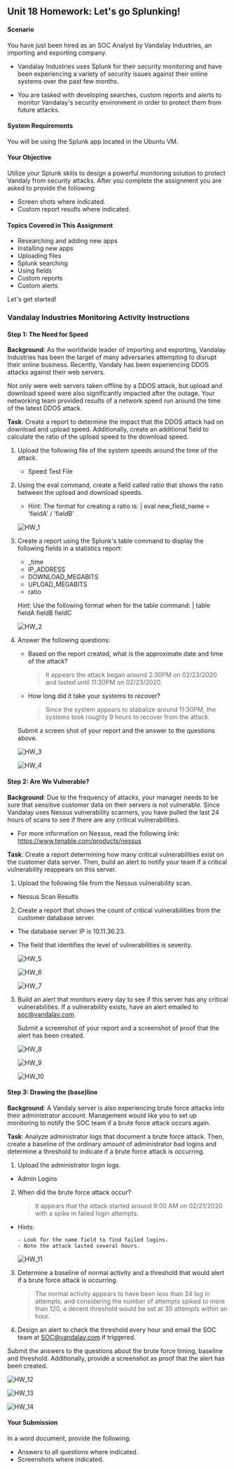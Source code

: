 ## Unit 18 Homework: Let's go Splunking!

#### Scenario
You have just been hired as an SOC Analyst by Vandalay Industries, an importing and exporting company.

- Vandalay Industries uses Splunk for their security monitoring and have been experiencing a variety of security issues against their online systems over the past few months.

- You are tasked with developing searches, custom reports and alerts to monitor Vandalay's security environment in order to protect them from future attacks.



#### System Requirements
You will be using the Splunk app located in the Ubuntu VM.

#### Your Objective
Utilize your Splunk skills to design a powerful monitoring solution to protect Vandaly from security attacks.
After you complete the assignment you are asked to provide the following:

- Screen shots where indicated.
- Custom report results where indicated.


#### Topics Covered in This Assignment

- Researching and adding new apps
- Installing new apps
- Uploading files
- Splunk searching
- Using fields
- Custom reports
- Custom alerts

Let's get started!


### Vandalay Industries Monitoring Activity Instructions

#### Step 1: The Need for Speed
**Background**: As the worldwide leader of importing and exporting, Vandalay Industries has been the target of many adversaries attempting to disrupt their online business. Recently, Vandaly has been experiencing DDOS attacks against their web servers.

Not only were web servers taken offline by a DDOS attack, but upload and download speed were also significantly impacted after the outage. Your networking team provided results of a network speed run around the time of the latest DDOS attack.

**Task**: Create a report to determine the impact that the DDOS attack had on download and upload speed. Additionally, create an additional field to calculate the ratio of the upload speed to the download speed.


1. Upload the following file of the system speeds around the time of the attack.

    - Speed Test File



2. Using the eval command, create a field called ratio that shows the ratio between the upload and download speeds.

   - Hint: The format for creating a ratio is: | eval new_field_name = 'fieldA'  / 'fieldB'

    ![HW_1](https://user-images.githubusercontent.com/93692721/169772175-8502bae2-0db1-4af4-9697-dfc48194686f.PNG)



3. Create a report using the Splunk's table command to display the following fields in a statistics report:

   - _time
   - IP_ADDRESS
   - DOWNLOAD_MEGABITS
   - UPLOAD_MEGABITS
   - ratio

   Hint: Use the following format when for the table command: | table fieldA  fieldB fieldC

    ![HW_2](https://user-images.githubusercontent.com/93692721/169772369-073eb5b5-f8a5-4e7b-8c60-ed1391e2c4c7.png)

4. Answer the following questions:

   - Based on the report created, what is the approximate date and time of the attack?
   
        > It appears the attack began around 2:30PM on 02/23/2020 and lasted until 11:30PM on 02/23/2020.

   - How long did it take your systems to recover?
   
        >  Since the system appears to stabalize around 11:30PM, the systems took roughly 9 hours to recover from the attack.

    Submit a screen shot of your report and the answer to the questions above.
    
    ![HW_3](https://user-images.githubusercontent.com/93692721/169773793-6b528176-9c2b-4f77-8a5c-130ee47ec5b0.png)

    
    ![HW_4](https://user-images.githubusercontent.com/93692721/169773939-a04a5345-fffb-4de6-bd2b-19f296a9a46a.png)

    
    
#### Step 2: Are We Vulnerable?

**Background**:  Due to the frequency of attacks, your manager needs to be sure that sensitive customer data on their servers is not vulnerable. Since Vandalay uses Nessus vulnerability scanners, you have pulled the last 24 hours of scans to see if there are any critical vulnerabilities.

  - For more information on Nessus, read the following link: https://www.tenable.com/products/nessus


**Task**: Create a report determining how many critical vulnerabilities exist on the customer data server. Then, build an alert to notify your team if a critical vulnerability reappears on this server.


1. Upload the following file from the Nessus vulnerability scan.

  - Nessus Scan Results



2. Create a report that shows the count of critical vulnerabilities from the customer database server.

  - The database server IP is 10.11.36.23.
  - The field that identifies the level of vulnerabilities is severity.

    ![HW_5](https://user-images.githubusercontent.com/93692721/169774627-cde8efaa-f55b-4d58-a4d1-fc6862899685.png)
    
    ![HW_6](https://user-images.githubusercontent.com/93692721/169774759-872151f8-6efd-4d60-9183-325a8de81bd0.png)
    
    ![HW_7](https://user-images.githubusercontent.com/93692721/169774950-ced3c937-d50b-4691-8356-d130611df8e2.png)


3. Build an alert that monitors every day to see if this server has any critical vulnerabilities. If a vulnerability exists, have an alert emailed to soc@vandalay.com.

    Submit a screenshot of your report and a screenshot of proof that the alert has been created.
    
    ![HW_8](https://user-images.githubusercontent.com/93692721/169775089-1cace0b6-1d14-4864-b607-aa9736357269.png)
    
    ![HW_9](https://user-images.githubusercontent.com/93692721/169775200-fdf7ec61-3a96-461f-880e-724c4838963e.png)
    
    ![HW_10](https://user-images.githubusercontent.com/93692721/169775366-9a12c4be-4f0d-4600-b63e-b72df5968146.png)

#### Step 3: Drawing the (base)line
**Background**:  A Vandaly server is also experiencing brute force attacks into their administrator account. Management would like you to set up monitoring to notify the SOC team if a brute force attack occurs again.

**Task**: Analyze administrator logs that document a brute force attack. Then, create a baseline of the ordinary amount of administrator bad logins and determine a threshold to indicate if a brute force attack is occurring.


1. Upload the administrator login logs.

  - Admin Logins



2. When did the brute force attack occur?

      > It appears that the attack started around 9:00 AM on 02/21/2020 with a spike in failed login attempts. 

  - Hints:

        - Look for the name field to find failed logins.
        - Note the attack lasted several hours.


    ![HW_11](https://user-images.githubusercontent.com/93692721/169777909-a2e3c0d6-2f6f-4eb2-8425-8139c2e304a7.png)

     
        
3. Determine a baseline of normal activity and a threshold that would alert if a brute force attack is occurring.

      > The normal activity appears to have been less than 34 log in attempts, and considering the number of attempts spiked to more than 120, a decent threshold would be set at 30 attempts within an hour. 

4. Design an alert to check the threshold every hour and email the SOC team at SOC@vandalay.com if triggered.

Submit the answers to the questions about the brute force timing, baseline and threshold. Additionally, provide a screenshot as proof that the alert has been created.

   ![HW_12](https://user-images.githubusercontent.com/93692721/169778020-109cfc62-4c38-4df3-9462-4cdd0e6d5a61.png)
    
   ![HW_13](https://user-images.githubusercontent.com/93692721/169778105-15eefbb5-5339-4ac2-ae1c-1e2ccb4ba706.png)
    
   ![HW_14](https://user-images.githubusercontent.com/93692721/169778248-fa17bb9c-60ff-4fbd-ab14-2f2db3a6721c.png)
    
#### Your Submission
In a word document, provide the following:

  - Answers to all questions where indicated.
  - Screenshots where indicated.
